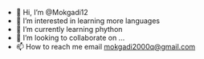 - 👋 Hi, I’m @Mokgadi12
- 👀 I’m interested in learning more languages 
- 🌱 I’m currently learning phython
- 💞️ I’m looking to collaborate on ...
- 📫 How to reach me email mokgadi2000q@gmail.com

<!---
Mokgadi12/Mokgadi12 is a ✨ special ✨ repository because its `README.md` (this file) appears on your GitHub profile.
You can click the Preview link to take a look at your changes.
--->
